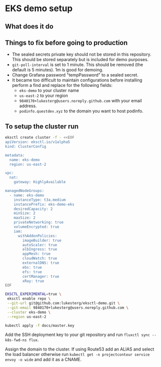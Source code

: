 # EKS demo setup

## What does it do

## Things to fix before going to production

- The sealed secrets private key should not be stored in this repository. This should be stored separately but is included for demo purposes.
- `git-poll-interval` is set to 1 minute. This should be removed (the default is 5 minutes). 1m is good for demoing.
- Change Grafana password "tempPassword" to a sealed secret.
- It became too difficult to maintain configurations before installing perform a find and replace for the following fields:
  - `eks-demo` to your cluster name
  - `us-east-2` to your region
  - `9840170+lukesterg@users.noreply.github.com` with your email address.
  - `podinfo.questdev.xyz` to the domain you want to host podinfo.

## To setup the cluster run

```bash
eksctl create cluster -f - <<EOF
apiVersion: eksctl.io/v1alpha5
kind: ClusterConfig

metadata:
  name: eks-demo
  region: us-east-2

vpc:
  nat:
    gateway: HighlyAvailable

managedNodeGroups:
  - name: eks-demo
    instanceType: t3a.medium
    instancePrefix: eks-demo-eks
    desiredCapacity: 2
    minSize: 2
    maxSize: 2
    privateNetworking: true
    volumeEncrypted: true
    iam:
      withAddonPolicies:
        imageBuilder: true
        autoScaler: true
        albIngress: true
        appMesh: true
        cloudWatch: true
        externalDNS: true
        ebs: true
        efs: true
        certManager: true
        xRay: true
EOF

EKSCTL_EXPERIMENTAL=true \
 eksctl enable repo \
 --git-url git@github.com:lukesterg/eksctl-demo.git \
 --git-email 9840170+lukesterg@users.noreply.github.com \
 --cluster eks-demo \
 --region us-east-2

kubectl apply -f docs/master.key
```

Add the SSH deployment key to your git repository and run `fluxctl sync --k8s-fwd-ns flux`.

Assign the domain to the cluster. If using Route53 add an ALIAS and select the load balancer otherwise run `kubectl get -n projectcontour service envoy -o wide` and add it as a CNAME.
